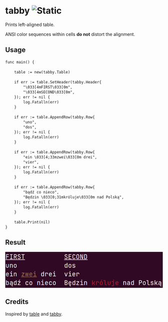 # tabby ![Static](https://img.shields.io/badge/kopiec-majowy-honeydew?style=for-the-badge&labelColor=floralwhite)

Prints left-aligned table.

ANSI color sequences within cells **do not** distort the alignment.

## Usage

```golang
func main() {

	table := new(tabby.Table)

	if err := table.SetHeader(tabby.Header{
		"\033[4mFIRST\033[0m",
		"\033[4mSECOND\033[0m",
	}); err != nil {
		log.Fatalln(err)
	}

	if err := table.AppendRow(tabby.Row{
		"uno",
		"dos",
	}); err != nil {
		log.Fatalln(err)
	}

	if err := table.AppendRow(tabby.Row{
		"ein \033[4;33mzwei\033[0m drei",
		"vier",
	}); err != nil {
		log.Fatalln(err)
	}

	if err := table.AppendRow(tabby.Row{
		"bądź co nieco",
		"Będzin \033[0;31mkróluje\033[0m nad Polską",
	}); err != nil {
		log.Fatalln(err)
	}

	table.Print(nil)
}
```

## Result

![Alt text](<Screenshot from 2023-08-27 06-04-58.png>)

## Credits

Inspired by [table](https://github.com/tomlazar/table) and [tabby](https://github.com/cheynewallace/tabby).
